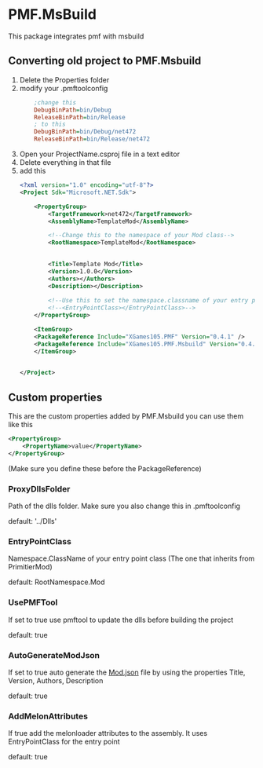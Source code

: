 # PMF.MsBuild
This package integrates pmf with msbuild

## Converting old project to PMF.Msbuild
1) Delete the Properties folder
2) modify your .pmftoolconfig
	```ini
		;change this
		DebugBinPath=bin/Debug
		ReleaseBinPath=bin/Release
		; to this
		DebugBinPath=bin/Debug/net472
		ReleaseBinPath=bin/Release/net472
	```
3) Open your ProjectName.csproj file in a text editor
4) Delete everything in that file
5) add this
	```xml
	<?xml version="1.0" encoding="utf-8"?>
	<Project Sdk="Microsoft.NET.Sdk">

		<PropertyGroup>
			<TargetFramework>net472</TargetFramework>
			<AssemblyName>TemplateMod</AssemblyName>

			<!--Change this to the namespace of your Mod class-->
			<RootNamespace>TemplateMod</RootNamespace>

			
			<Title>Template Mod</Title>
			<Version>1.0.0</Version>
			<Authors></Authors>
			<Description></Description>
			
			<!--Use this to set the namespace.classname of your entry point class (Mod.cs)-->
			<!--<EntryPointClass></EntryPointClass>-->
		</PropertyGroup>

		<ItemGroup>
		<PackageReference Include="XGames105.PMF" Version="0.4.1" />
		<PackageReference Include="XGames105.PMF.Msbuild" Version="0.4.1" />
		</ItemGroup>

		
	</Project>
	```


## Custom properties
This are the custom properties added by PMF.Msbuild you can use them like this
```xml
<PropertyGroup>
    <PropertyName>value</PropertyName>
</PropertyGroup>
```

(Make sure you define these before the PackageReference)

### ProxyDllsFolder
Path of the dlls folder.
Make sure you also change this in .pmftoolconfig

default: '../Dlls'

### EntryPointClass
Namespace.ClassName of your entry point class (The one that inherits from PrimitierMod)

default: RootNamespace.Mod

### UsePMFTool
If set to true use pmftool to update the dlls before building the project

default: true

### AutoGenerateModJson
If set to true auto generate the [Mod.json](./Mod.json.md) file by using the properties Title, Version, Authors, Description

default: true

### AddMelonAttributes
If true add the melonloader attributes to the assembly. It uses EntryPointClass for the entry point

default: true
